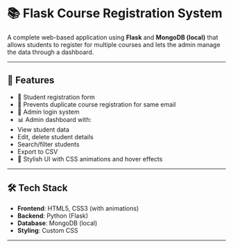 # 📚 Flask Course Registration System

A complete web-based application using **Flask** and **MongoDB (local)** that allows students to register for multiple courses and lets the admin manage the data through a dashboard.

---

## 🚀 Features

- 📝 Student registration form
- 📧 Prevents duplicate course registration for same email
- 🔐 Admin login system
- 📊 Admin dashboard with:
-    View student data
-    Edit, delete student details
-   Search/filter students
-   Export to CSV
- 🎨 Stylish UI with CSS animations and hover effects

---

## 🛠 Tech Stack

- **Frontend**: HTML5, CSS3 (with animations)
- **Backend**: Python (Flask)
- **Database**: MongoDB (local)
- **Styling**: Custom CSS

---
